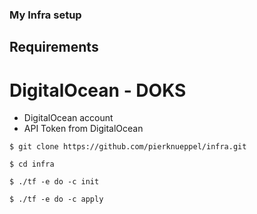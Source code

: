 ### My Infra setup

## Requirements

# DigitalOcean - DOKS
- DigitalOcean account
- API Token from DigitalOcean

```
$ git clone https://github.com/pierknueppel/infra.git
```

```
$ cd infra
```

```
$ ./tf -e do -c init
```

```
$ ./tf -e do -c apply
```